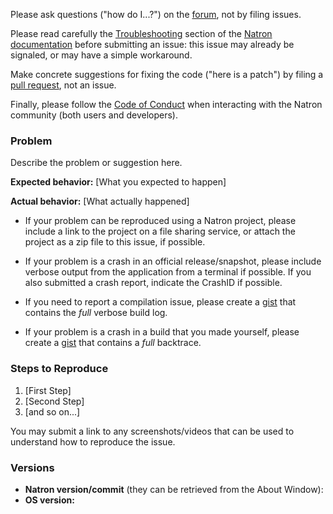 Please ask questions ("how do I...?") on the [forum](https://discuss.pixls.us/c/software/natron), not by filing issues.

Please read carefully the [Troubleshooting](http://natron.readthedocs.io/en/rb-2.3/guide/getstarted-troubleshooting.html) section of the [Natron documentation](http://natron.readthedocs.io) before submitting an issue: this issue may already be signaled, or may have a simple workaround.

Make concrete suggestions for fixing the code ("here is a patch") by filing
a [pull request](https://github.com/MrKepzie/Natron/pull/new/master), not an issue.

Finally, please follow the [Code of Conduct](https://github.com/NatronGitHub/Natron/blob/RB-2.3/CODE_OF_CONDUCT.md) when interacting with the Natron community (both users and developers).


### Problem

Describe the problem or suggestion here.

**Expected behavior:** [What you expected to happen]

**Actual behavior:** [What actually happened]

 * If your problem can be reproduced using a Natron project, please include a link to the project on a file sharing service, or attach the project as a zip file to this issue, if possible.
 
 * If your problem is a crash in an official release/snapshot, please include verbose output from the application
 from a terminal if possible.  If you also submitted a crash report, indicate the CrashID if possible.
 
 * If you need to report a compilation issue, please create a [gist](https://gist.github.com)
 that contains the _full_ verbose build log.
 
 * If your problem is a crash in a build that you made yourself, please create a [gist](https://gist.github.com)
 that contains a _full_ backtrace.


### Steps to Reproduce

1. [First Step]
2. [Second Step]
3. [and so on...]

You may submit a link to any screenshots/videos that can be used to understand how to reproduce the issue.

### Versions

* **Natron version/commit** (they can be retrieved from the About Window): 
* **OS version:** 


